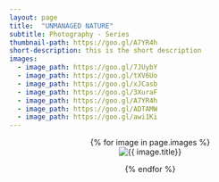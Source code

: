 ```yaml
---
layout: page
title:  "UNMANAGED NATURE"
subtitle: Photography - Series
thumbnail-path: https://goo.gl/A7YR4h
short-description: this is the short description
images:
  - image_path: https://goo.gl/7JUybY
  - image_path: https://goo.gl/tXV6Uo
  - image_path: https://goo.gl/xJCasb
  - image_path: https://goo.gl/3XuraF
  - image_path: https://goo.gl/A7YR4h
  - image_path: https://goo.gl/ADTAMW
  - image_path: https://goo.gl/awi1Ki
---
```

<center>
{% for image in page.images %}
  <div class="collection">
	<img src="{{ image.image_path }}" alt="{{ image.title}}"/>
	<p></p>
  </div>
{% endfor %}
</center>
